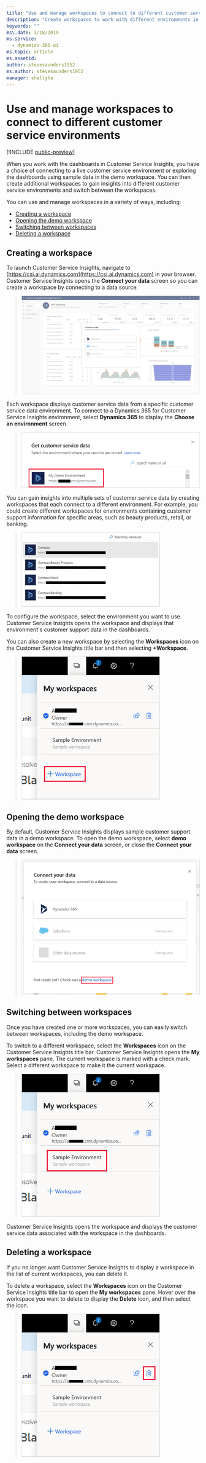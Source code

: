```yaml
---
title: "Use and manage workspaces to connect to different customer service environments"
description: "Create workspaces to work with different environments in your customer service system."
keywords: ""
ms\.date: 3/18/2019
ms.service:
  - dynamics-365-ai
ms.topic: article
ms.assetid: 
author: stevesaunders1952
ms.author: stevesaunders1952
manager: shellyha
---
```


# Use and manage workspaces to connect to different customer service environments

[!INCLUDE [public-preview](../includes/public-preview.md)]

When you work with the dashboards in Customer Service Insights, you have a choice of connecting to a live customer service environment or exploring the dashboards using sample data in the demo workspace. You can then create additional workspaces to gain insights into different customer service environments and switch between the workspaces.

You can use and manage workspaces in a variety of ways, including:

* [Creating a workspace](#creating-a-workspace)
* [Opening the demo workspace](#opening-the-demo-workspace)
* [Switching between workspaces](#switching-between-workspaces)
* [Deleting a workspace](#deleting-a-workspace)

## Creating a workspace

To launch Customer Service Insights, navigate to [https://csi.ai.dynamics.com](https://csi.ai.dynamics.com) in your browser. Customer Service Insights opens the **Connect your data** screen so you can create a workspace by connecting to a data source.

> ![Connect your data screen](media/connect-data.png)

Each workspace displays customer service data from a specific customer service data environment. To connect to a Dynamics 365 for Customer Service Insights environment, select **Dynamics 365** to display the **Choose an environment** screen.

> ![Choose an environment screen](media/choose-environment.png)

You can gain insights into multiple sets of customer service data by creating workspaces that each connect to a different environment. For example, you could create different workspaces for environments containing customer support information for specific areas, such as beauty products, retail, or banking.

> ![Multiple environments](media/multiple-environments.png)

To configure the workspace, select the environment you want to use. Customer Service Insights opens the workspace and displays that environment's customer support data in the dashboards.

You can also create a new workspace by selecting the **Workspaces** icon on the Customer Service Insights title bar and then selecting **+Workspace**.

  > ![Add workspaces](media/add-workspace.png)

## Opening the demo workspace

By default, Customer Service Insights displays sample customer support data in a demo workspace. To open the demo workspace, select **demo workspace** on the **Connect your data** screen, or close the **Connect your data** screen.

> ![Demo workspace](media/demo-workspace.png)

## Switching between workspaces

Once you have created one or more workspaces, you can easily switch between workspaces, including the demo workspace.

To switch to a different workspace, select the **Workspaces** icon on the Customer Service Insights title bar. Customer Service Insights opens the **My workspaces** pane. The current workspace is marked with a check mark. Select a different workspace to make it the current workspace.

> ![Switch workspaces](media/switch-workspaces.png)

Customer Service Insights opens the workspace and displays the customer service data associated with the workspace in the dashboards.

## Deleting a workspace

If you no longer want Customer Service Insights to display a workspace in the list of current workspaces, you can delete it.

To delete a workspace, select the **Workspaces** icon on the Customer Service Insights title bar to open the **My workspaces** pane. Hover over the workspace you want to delete to display the **Delete** icon, and then select the icon.

> ![Delete workspace](media/delete-workspace.png)
<!---
## Sharing a workspace

If you want other users to have access to your workspace, you can share it.

To share a workspace, select the **Workspaces** icon on the Customer Service Insights title bar to open the **My workspaces** pane. Hover over the workspace you want to delete to display the **Share** icon, and then select the icon.

> ![Share workspace](media/share-workspace.png)

On the **Share** tab of the **Share this workspace** dialog box, enter the email address of a user to share the workspace.

1.	Users can see sharing icon from my workspaces
2.	Add email address (within the tenant)
3.	Optional message
4.	Share will send user an email with link to access
5.	To access shared workspace user would need a license 

Managing access to workspaces

1.	See users with access
2.	Ability to revoke access 
3.	Learn more page about roles and permissions, it’s a fwlink that we can link to this specific documentation page. 

•	Owner: creator of a workspace. 
 o	Every user who’s using our product before the sharing feature are owners of their workspaces.
 o	They can manage access for their workspaces.
•	Viewer: new read-only role introduced with the sharing feature. 
 o	They can access workspaces created and shared by the owner. 
 o	They will need a CSI license to see the workspace.
 o	They cannot customize any settings or contribute to any AI feedback on the Topics page.

-->